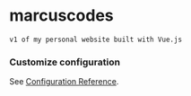 # marcuscodes
```
v1 of my personal website built with Vue.js
```

### Customize configuration
See [Configuration Reference](https://cli.vuejs.org/config/).
